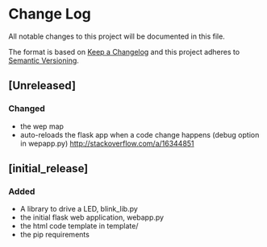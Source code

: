 # Change Log
All notable changes to this project will be documented in this file.

The format is based on [Keep a Changelog](http://keepachangelog.com/) 
and this project adheres to [Semantic Versioning](http://semver.org/).

## [Unreleased]
### Changed
- the wep map
- auto-reloads the flask app when a code change happens (debug option in wepapp.py) 
  http://stackoverflow.com/a/16344851

## [initial_release]
### Added
- A library to drive a LED, blink_lib.py
- the initial flask web application, webapp.py
- the html code template in template/
- the pip requirements

